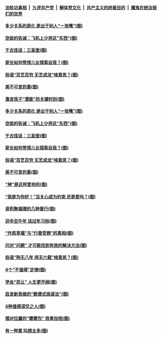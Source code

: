 

####  [法轮功真相](../../../../basic/blob/master/README.md?t=01230001) &nbsp;|&nbsp; [九评共产党](../../../../9ping.md/blob/master/README.md?t=01230001) &nbsp;|&nbsp; [解体党文化](../../../../jtdwh.md/blob/master/README.md?t=01230001)  &nbsp;|&nbsp; [共产主义的终极目的](../../../../gczydzjmd.md/blob/master/README.md?t=01230001) &nbsp;|&nbsp; [魔鬼在统治我们的世界](../../../../mgztzwmdsj.md/blob/master/README.md?t=01230001) 

#### [多少关系的恶化 是出于别人“一张嘴”(图)](../pages/p8/959945.md?t=01230001) 

#### [空姐的告诫：飞机上少用这“东西”(图)](../pages/p8/959958.md?t=01230001) 

#### [千古佳话：三圣堂(图)](../pages/p8/959671.md?t=01230001) 

#### [家长如何带领儿女探索自我？(图)](../pages/p8/959853.md?t=01230001) 

#### [俗语“百艺百穷 无艺成龙”啥意思？(图)](../pages/p8/959653.md?t=01230001) 

#### [美不可言的善(图)](../pages/p8/959667.md?t=01230001) 

#### [激发孩子“潜能”的关键时刻(图)](../pages/p8/959981.md?t=01230001) 

#### [多少关系的恶化 是出于别人“一张嘴”(图)](../pages/p8/959945.md?t=01230001) 

#### [空姐的告诫：飞机上少用这“东西”(图)](../pages/p8/959958.md?t=01230001) 

#### [千古佳话：三圣堂(图)](../pages/p8/959671.md?t=01230001) 

#### [家长如何带领儿女探索自我？(图)](../pages/p8/959853.md?t=01230001) 

#### [俗语“百艺百穷 无艺成龙”啥意思？(图)](../pages/p8/959653.md?t=01230001) 

#### [美不可言的善(图)](../pages/p8/959667.md?t=01230001) 

#### [“神”是这样爱他的(图)](../pages/p8/959650.md?t=01230001) 

#### [“我是为你好！”当关心成为约束 还是爱吗？(图)](../pages/p8/959747.md?t=01230001) 

#### [易积聚福德的几种善行(图)](../pages/p8/959682.md?t=01230001) 

#### [迎辛丑牛年 话过年习俗(图)](../pages/p8/959648.md?t=01230001) 

#### [“作恶享福”与“行善受罪”的真相(图)](../pages/p8/959156.md?t=01230001) 

#### [问对“问题” 才可能找到有效的解决方法(图)](../pages/p8/959616.md?t=01230001) 

#### [俗语“狗无八年 鸡无六载”啥意思？(图)](../pages/p8/959506.md?t=01230001) 

#### [4个“不值得”定律(图)](../pages/p8/959364.md?t=01230001) 

#### [学会“忍让” 人生更开阔(图)](../pages/p8/959144.md?t=01230001) 

#### [启发新思维的“歌德式阅读法”(图)](../pages/p8/959110.md?t=01230001) 

#### [4种值得深交之人(图)](../pages/p8/959360.md?t=01230001) 

#### [摆对位置的“暖暖包” 效果加倍(图)](../pages/p8/959416.md?t=01230001) 

#### [有一种累 叫想太多(图)](../pages/p8/959151.md?t=01230001) 

